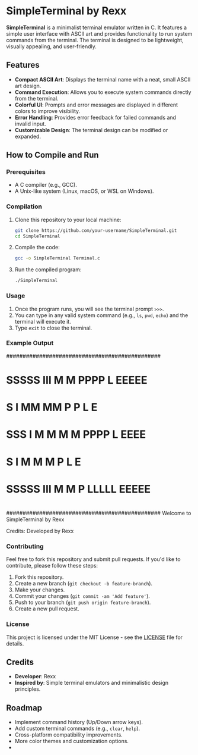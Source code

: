 # SimpleTerminal by Rexx

**SimpleTerminal** is a minimalist terminal emulator written in C. It features a simple user interface with ASCII art and provides functionality to run system commands from the terminal. The terminal is designed to be lightweight, visually appealing, and user-friendly.

## Features

- **Compact ASCII Art**: Displays the terminal name with a neat, small ASCII art design.
- **Command Execution**: Allows you to execute system commands directly from the terminal.
- **Colorful UI**: Prompts and error messages are displayed in different colors to improve visibility.
- **Error Handling**: Provides error feedback for failed commands and invalid input.
- **Customizable Design**: The terminal design can be modified or expanded.

## How to Compile and Run

### Prerequisites

- A C compiler (e.g., GCC).
- A Unix-like system (Linux, macOS, or WSL on Windows).

### Compilation

1. Clone this repository to your local machine:
    ```bash
    git clone https://github.com/your-username/SimpleTerminal.git
    cd SimpleTerminal
    ```

2. Compile the code:
    ```bash
    gcc -o SimpleTerminal Terminal.c
    ```

3. Run the compiled program:
    ```bash
    ./SimpleTerminal
    ```

### Usage

1. Once the program runs, you will see the terminal prompt `>>>`.
2. You can type in any valid system command (e.g., `ls`, `pwd`, `echo`) and the terminal will execute it.
3. Type `exit` to close the terminal.

### Example Output

###############################################
#                                             #
#   SSSSS  III  M     M  PPPP   L       EEEEE  #
#  S        I   MM   MM  P   P  L       E      #
#   SSS     I   M M M M  PPPP   L       EEEE   #
#      S    I   M  M  M  P      L       E      #
#  SSSSS   III  M     M  P      LLLLL   EEEEE  #
#                                             #
###############################################
Welcome to SimpleTerminal by Rexx

Credits: Developed by Rexx

>>>






### Contributing

Feel free to fork this repository and submit pull requests. If you'd like to contribute, please follow these steps:

1. Fork this repository.
2. Create a new branch (`git checkout -b feature-branch`).
3. Make your changes.
4. Commit your changes (`git commit -am 'Add feature'`).
5. Push to your branch (`git push origin feature-branch`).
6. Create a new pull request.

### License

This project is licensed under the MIT License - see the [LICENSE](LICENSE) file for details.

## Credits

- **Developer**: Rexx
- **Inspired by**: Simple terminal emulators and minimalistic design principles.

## Roadmap

- Implement command history (Up/Down arrow keys).
- Add custom terminal commands (e.g., `clear`, `help`).
- Cross-platform compatibility improvements.
- More color themes and customization options.
- 
